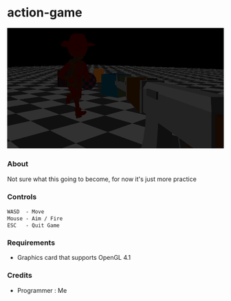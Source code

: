 # action-game

![showcase](assets/misc/game.gif)

### About
Not sure what this going to become, for now it's just more practice

### Controls
```
WASD  - Move
Mouse - Aim / Fire
ESC   - Quit Game
```

### Requirements
- Graphics card that supports OpenGL 4.1

### Credits
- Programmer : Me